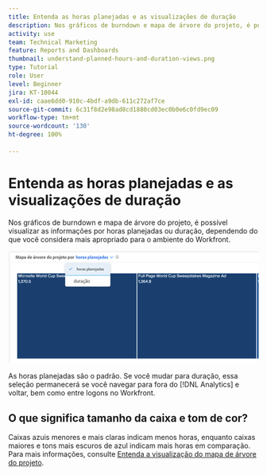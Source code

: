```yaml
---
title: Entenda as horas planejadas e as visualizações de duração
description: Nos gráficos de burndown e mapa de árvore do projeto, é possível visualizar as informações por horas planejadas ou duração.
activity: use
team: Technical Marketing
feature: Reports and Dashboards
thumbnail: understand-planned-hours-and-duration-views.png
type: Tutorial
role: User
level: Beginner
jira: KT-10044
exl-id: caae6dd0-910c-4bdf-a9db-611c272af7ce
source-git-commit: 6c31f8d2e98ad8cd1880cd03ec0b0e6c0fd9ec09
workflow-type: tm+mt
source-wordcount: '130'
ht-degree: 100%

---
```


# Entenda as horas planejadas e as visualizações de duração

Nos gráficos de burndown e mapa de árvore do projeto, é possível visualizar as informações por horas planejadas ou duração, dependendo do que você considera mais apropriado para o ambiente do Workfront.

![Uma imagem de seleção de horas planejadas em vez de duração](assets/section-1-5.png)



As horas planejadas são o padrão. Se você mudar para duração, essa seleção permanecerá se você navegar para fora do [!DNL Analytics] e voltar, bem como entre logons no Workfront.

## O que significa tamanho da caixa e tom de cor?

Caixas azuis menores e mais claras indicam menos horas, enquanto caixas maiores e tons mais escuros de azul indicam mais horas em comparação. Para mais informações, consulte [Entenda a visualização do mapa de árvore do projeto](https://experienceleague.adobe.com/docs/workfront/using/reporting/enhanced-analytics/project-treemap-overview.html?lang=pt-BR).
